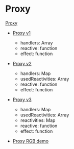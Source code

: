 # Proxy

[Proxy](./Proxy/index.html)

- [Proxy v1](./Proxy/v1.js)
  - handlers: Array
  - reactive: function
  - effect: function

- [Proxy v2](./Proxy/v2.js)
  - handlers: Map
  - usedReactivities: Array
  - reactive: function
  - effect: function


- [Proxy v3](./Proxy/v3.js)
  - handlers: Map
  - usedReactivities: Array
  - reactivities: Map
  - reactive: function
  - effect: function

- [Proxy RGB demo](./Proxy/v4.js)
